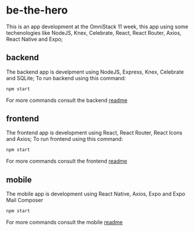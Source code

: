# be-the-hero
This is an app development at the OmniStack 11 week, this app using some techenologies like NodeJS, Knex, Celebrate, React, React Router, Axios, React Native and Expo;

## backend
The backend app is develpment using NodeJS, Express, Knex, Celebrate and SQLite;
To run backend using this command: 

```sh
npm start
```

For more commands consult the backend [readme](https://github.com/gustavolwalker/be-the-hero/tree/master/backend/#readme)

## frontend
The frontend app is development using React, React Router, React Icons and Axios;
To run frontend using this command:

```sh
npm start
```

For more commands consult the frontend [readme](https://github.com/gustavolwalker/be-the-hero/tree/master/frontend/#readme)

## mobile
The mobile app is development using React Native, Axios, Expo and Expo Mail Composer

```sh
npm start
```

For more commands consult the mobile [readme](https://github.com/gustavolwalker/be-the-hero/tree/master/mobile/#readme)



